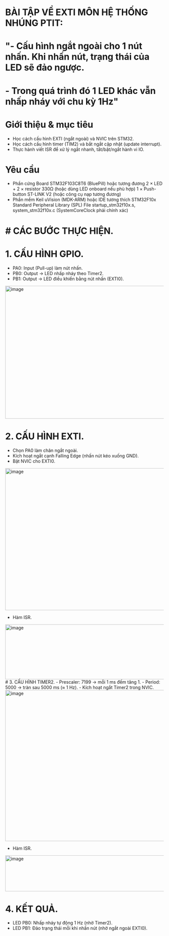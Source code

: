 # BÀI TẬP VỀ EXTI MÔN HỆ THỐNG NHÚNG PTIT: 
# "- Cấu hình ngắt ngoài cho 1 nút nhấn. Khi nhấn nút, trạng thái của LED sẽ đảo ngược.
# - Trong quá trình đó 1 LED khác vẫn nhấp nháy với chu kỳ 1Hz"

# Giới thiệu & mục tiêu
- Học cách cấu hình EXTI (ngắt ngoài) và NVIC trên STM32.
- Học cách cấu hình timer (TIM2) và bắt ngắt cập nhật (update interrupt).
- Thực hành viết ISR để xử lý ngắt nhanh, tắt/bật/ngắt hành vi IO.
# Yêu cầu
- Phần cứng
Board STM32F103C8T6 (BluePill) hoặc tương đương
2 × LED + 2 × resistor 330Ω (hoặc dùng LED onboard nếu phù hợp)
1 × Push-button
ST-LINK V2 (hoặc công cụ nạp tương đương)
- Phần mềm
Keil uVision (MDK-ARM) hoặc IDE tương thích
STM32F10x Standard Peripheral Library (SPL)
File startup_stm32f10x.s, system_stm32f10x.c (SystemCoreClock phải chính xác)

# # CÁC BƯỚC THỰC HIỆN.
# 1. CẤU HÌNH GPIO.
- PA0: Input (Pull-up) làm nút nhấn.
- PB0: Output → LED nhấp nháy theo Timer2.
- PB1: Output → LED điều khiển bằng nút nhấn (EXTI0).
<img width="973" height="421" alt="image" src="https://github.com/user-attachments/assets/510e1178-0cd3-4aad-be00-a1f768831871" />

# 2. CẤU HÌNH EXTI.
- Chọn PA0 làm chân ngắt ngoài.
- Kích hoạt ngắt cạnh Falling Edge (nhấn nút kéo xuống GND).
- Bật NVIC cho EXTI0.
<img width="786" height="450" alt="image" src="https://github.com/user-attachments/assets/e198670a-584e-40ea-89c8-192826602ae5" />

- Hàm ISR.
<img width="663" height="174" alt="image" src="https://github.com/user-attachments/assets/5b5aded9-7657-4122-a864-ad12709e55be" />
# 3. CẤU HÌNH TIMER2.
- Prescaler: 7199 → mỗi 1 ms đếm tăng 1.
- Period: 5000 → tràn sau 5000 ms (≈ 1 Hz).
- Kích hoạt ngắt Timer2 trong NVIC.
<img width="713" height="479" alt="image" src="https://github.com/user-attachments/assets/b9786ea2-83d5-48f0-bbf1-6d71e42537d1" />

- Hàm ISR.
<img width="708" height="114" alt="image" src="https://github.com/user-attachments/assets/690e85dc-c52d-48fa-a5b7-4076f25ba16a" />

# 4. KẾT QUẢ.
- LED PB0: Nhấp nháy tự động 1 Hz (nhờ Timer2).
- LED PB1: Đảo trạng thái mỗi khi nhấn nút (nhờ ngắt ngoài EXTI0).





